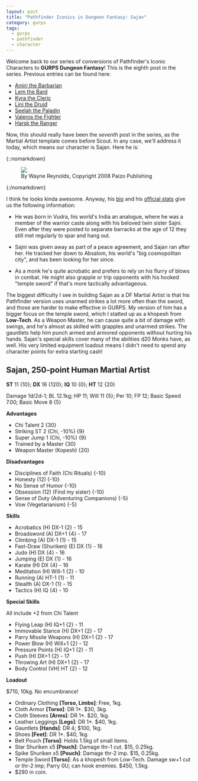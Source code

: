 ```yaml
---
layout: post
title: "Pathfinder Iconics in Dungeon Fantasy: Sajan"
category: gurps
tags:
  - gurps
  - pathfinder
  - character
---
```


Welcome back to our series of conversions of Pathfinder's Iconic Characters to
**GURPS Dungeon Fantasy**! This is the eighth post in the series. Previous
entries can be found here:

- [Amiri the Barbarian][1]
- [Lem the Bard][2]
- [Kyra the Cleric][3]
- [Lini the Druid][4]
- [Seelah the Paladin][5]
- [Valeros the Fighter][6]
- [Harsk the Ranger][7]

Now, this should really have been the _seventh_ post in the series, as the
Martial Artist template comes before Scout. In any case, we'll address it today,
which means our character is Sajan. Here he is:

{::nomarkdown}
<figure>
  <img src="{{ "/assets/Sajan.jpg" | absolute_url }}"/>
  <figcaption>By Wayne Reynolds, Copyright 2008 Paizo Publishing</figcaption>
</figure>
{:/nomarkdown}

I think he looks kinda awesome. Anyway, his [bio][8] and his [official stats][9]
give us the following information:

- He was born in Vudra, his world's India an analogue, where he was a member of
  the warrior caste along with his beloved twin sister Sajni. Even after they
  were posted to separate barracks at the age of 12 they still met regularly to
  spar and hang out.

- Sajni was given away as part of a peace agreement, and Sajan ran after her. He
  tracked her down to Absalom, his world's "big cosmopolitan city", and has been
  looking for her since.

- As a monk he's quite acrobatic and prefers to rely on his flurry of blows in
  combat. He might also grapple or trip opponents with his hooked "temple
  sword" if that's more tactically advantageous.

The biggest difficulty I see in building Sajan as a DF Martial Artist is that
his Pathfinder version uses unarmed strikes a lot more often than the sword, and
those are harder to make effective in GURPS. My version of him has a bigger
focus on the temple sword, which I statted up as a khopesh from **Low-Tech**. As
a Weapon Master, he can cause quite a bit of damage with swings, and he's almost
as skilled with grapples and unarmed strikes. The gauntlets help him punch armed
and armored opponents without hurting his hands. Sajan's special skills cover
many of the abilities d20 Monks have, as well. His very limited equipment
loadout means I didn't need to spend any character points for extra starting
cash!

## Sajan, 250-point Human Martial Artist

**ST** 11 {10}; **DX** 16 {120}; **IQ** 10 {0}; **HT** 12 {20}

Damage 1d/2d-1; BL 12.1kg; HP 11; Will 11 {5}; Per 10; FP 12; Basic Speed
7.00; Basic Move 8 {5}

**Advantages**

- Chi Talent 2 {30}
- Striking ST 2 (Chi, -10%) {9}
- Super Jump 1 (Chi, -10%) {9}
- Trained by a Master {30}
- Weapon Master (Kopesh) {20}

**Disadvantages**

- Disciplines of Faith (Chi Rituals) {-10}
- Honesty (12) {-10}
- No Sense of Humor {-10}
- Obsession (12) (Find my sister) {-10}
- Sense of Duty (Adventuring Companions) {-5}
- Vow (Vegetarianism) {-5}

**Skills**

- Acrobatics (H) DX-1 {2} - 15
- Broadsword (A) DX+1 {4} - 17
- Climbing (A) DX-1 {1} - 15
- Fast-Draw (Shuriken) (E) DX {1} - 16
- Judo (H) DX {4} - 16
- Jumping (E) DX {1} - 16
- Karate (H) DX {4} - 16
- Meditation (H) Will-1 {2} - 10
- Running (A) HT-1 {1} - 11
- Stealth (A) DX-1 {1} - 15
- Tactics (H) IQ {4} - 10

**Special Skills**

All include +2 from Chi Talent

- Flying Leap (H) IQ+1 {2} - 11
- Immovable Stance (H) DX+1 {2} - 17
- Parry Missile Weapons (H) DX+1 {2} - 17
- Power Blow (H) Will+1 {2} - 12
- Pressure Points (H) IQ+1 {2} - 11
- Push (H) DX+1 {2} - 17
- Throwing Art (H) DX+1 {2} - 17
- Body Control (VH) HT {2} - 12

**Loadout**

$710, 10kg. No encumbrance!

- Ordinary Clothing **[Torso, Limbs]**: Free, 1kg.
- Cloth Armor **[Torso]**: DR 1*. $30, 3kg.
- Cloth Sleeves **[Arms]**: DR 1*. $20, 1kg.
- Leather Leggings **[Legs]**: DR 1*. $40, 1kg.
- Gauntlets **[Hands]**: DR 4; $100, 1kg.
- Shoes **[Feet]**: DR 1*. $40, 1kg.
- Belt Pouch **[Torso]**: Holds 1.5kg of small items.
- Star Shuriken x5 **[Pouch]**: Damage thr-1 cut. $15, 0.25kg.
- Spike Shuriken x5 **[Pouch]**: Damage thr-2 imp. $15, 0.25kg.
- Temple Sword **[Torso]**: As a khopesh from Low-Tech. Damage sw+1 cut or thr-2
  imp; Parry 0U; can hook enemies. $450, 1.5kg.
- $290 in coin.


[1]: https://bira.github.io/octopus-carnival/gurps/2016/10/02/pathfinder-df-barbarian.html
[2]: https://bira.github.io/octopus-carnival/gurps/2016/10/08/pathfinder-df-bard.html
[3]: https://bira.github.io/octopus-carnival/gurps/2016/10/15/pathfinder-df-cleric.html
[4]: https://bira.github.io/octopus-carnival/gurps/2016/10/23/pathfinder-df-druid.html
[5]: https://bira.github.io/octopus-carnival/gurps/2016/11/20/pathfinder-df-paladin.html
[6]: https://bira.github.io/octopus-carnival/gurps/2016/11/27/pathfinder-df-knight.html
[7]: https://bira.github.io/octopus-carnival/gurps/2016/12/05/pathfinder-df-ranger.html
[8]: http://pathfinder.wikia.com/wiki/Sajan_Gadadvara
[9]: http://paizo.com/pathfinderRPG/prd/npcCodex/iconic/sajan.html
